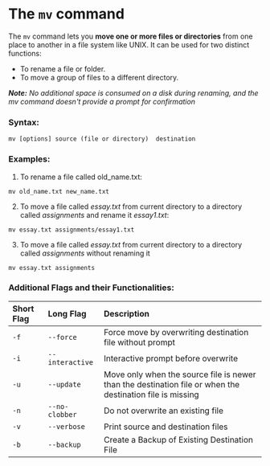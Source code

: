 # The `mv` command

The `mv` command lets you **move one or more files or directories** from one place to another in a file system like UNIX.
It can be used for two distinct functions:

-   To rename a file or folder.
-   To move a group of files to a different directory.

_**Note:** No additional space is consumed on a disk during renaming, and the mv command doesn't provide a prompt for confirmation_

### Syntax:

```[linux]
mv [options] source (file or directory)  destination
```

### Examples:

1. To rename a file called old_name.txt:

```[linux]
mv old_name.txt new_name.txt
```

2. To move a file called _essay.txt_ from current directory to a directory called _assignments_ and rename it _essay1.txt_:

```[linux]
mv essay.txt assignments/essay1.txt
```

3. To move a file called _essay.txt_ from current directory to a directory called _assignments_ without renaming it

```[linux]
mv essay.txt assignments
```

### Additional Flags and their Functionalities:

| **Short Flag** | **Long Flag**   | **Description**                                                                                           |
| :------------- | :-------------- | :-------------------------------------------------------------------------------------------------------- |
| `-f`           | `--force`       | Force move by overwriting destination file without prompt                                                 |
| `-i`           | `--interactive` | Interactive prompt before overwrite                                                                       |
| `-u`           | `--update`      | Move only when the source file is newer than the destination file or when the destination file is missing |
| `-n`           | `--no-clobber`  | Do not overwrite an existing file                                                                         |
| `-v`           | `--verbose`     | Print source and destination files                                                                        |
| `-b`           | `--backup`      | Create a Backup of Existing Destination File                                                              |
